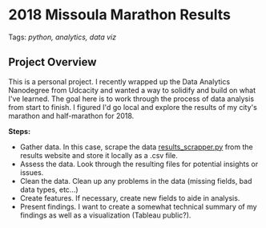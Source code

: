 # 2018 Missoula Marathon Results
Tags: *python, analytics, data viz*

## Project Overview
This is a personal project. I recently wrapped up the Data Analytics Nanodegree from Udcacity and wanted a way to solidify and build on what I've learned. The goal here is to work through the process of data analysis from start to finish. I figured I'd go local and explore the results of my city's marathon and half-marathon for 2018. 

**Steps:**
- Gather data. In this case, scrape the data [results_scrapper.py](https://github.com/4one4/2018-Missoula-Marathon/blob/master/results_scrapper.py) from the results website and store it locally as a .csv file.
- Assess the data. Look through the resulting files for potential insights or issues.
- Clean the data. Clean up any problems in the data (missing fields, bad data types, etc...)
- Create features. If necessary, create new fields to aide in analysis.
- Present findings. I want to create a somewhat technical summary of my findings as well as a visualization (Tableau public?).
